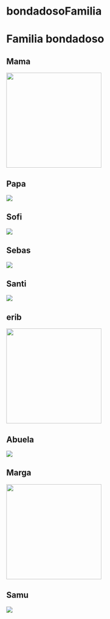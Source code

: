# bondadosoFamilia
<html>
  <head>
    <title>
      Familia
    </title>
  </head>
  <body>
    <h1>
      Familia bondadoso
    </h1>
    <h2>
      Mama
    </h2>
    <img src="https://lh3.googleusercontent.com/cz9kJxv9yzkA-953q8tMIxk_z4rFXuqVnkP0nxz4ehUS4wSrhE-cjIZaqxSMKFk82UWHalzf2MKs08FpcLbQHmzbI_MRyLCO0muuv-8nzOJH5ZSJwLhCBqfX2RKO9Hpp507jrl3tX5xE4TLvgur6MmeSwjz_A2xoOswD4txpx2OB4PeznN28ahpK9CSqxNq547usaQfsFLIKkWNR6ZLpI51WF7pAyrm81wDjgkm5n1m1qQQi2twmlgWTGu0IvRxUpB_G5ERmApcl_ZaXbo545DCZiTJsq__a8fRv9Ttq2swnNnh8ufH-sQ5t4kI5oCWl97VoS-tFko-BQUCwIbH6xXXKuDidRyQR2L9U4XPCZF4fZ88bRbOwLKnmpWy6jb8_NleJeNa0fxN71ktvI-BH1m4faulrAgUJuZr7z7p_AE_rte6KbS5wWSeQVl7dwjkl91tONhhS0ufMjtTPjECkTQ_nd-qEwM6Jx-eNHSPNaNokjIWDnBkq1S0aOLIDU603kJv8QhLW615xFhOrt1QwYTUZYA1BsLP0d0TzhsIROhXQFghog8j3yz-IZqdw1mdnyBMMMIsDX8peu0I0UGp53Whe_GQdUOyhTYKwYv2J69SLXDCFG5YytE704S6t3IEznA4jIizuit3F7Ilx35HFpz90IgrwqwBaVkI6o41CsE_VWD-O-pJSObGQr7spLNsPwDkZtU73Dlq7-EDpjPjXliGV=w320-h384-no?authuser=0"width=250px  >
        <h2>
      Papa
    </h2>
    <img src="https://lh3.googleusercontent.com/pw/AM-JKLWhKJCsuNTeMFhvnP5GJH8tJzHS3WvOWr03XLuL4T7AfmXuB_8bVToXADuzbNDlAiP3NIZPz5glQe8G-v4koKZpetuRETC2LHCUNH_ga2nUWAwn8jd-ZP9LWouTALs0EGoINsqlXHrnkQsB-VmUVsQOJf3uSCu0gxzJlFYjaEYR_lRL-tIKYv_XlQsBsIlCgcjWyvK8hpsWbqm63gt1d5KASbP1DqWwena-cru8Dqklblp3452jlTd8Igyzi3EvXKy6Yi5AHeFF5VILlRelptDuKlGqmGsXZ1xDjWxk-_ulTm7CuvrILYhVvb5qxg0g2cbN36TJc6Ovr72LkAZa5fHA6CS-y1WFojqFbEDYYC5qOeiRKfdLpC5S7hJidQM1wqbpgSJxnevVV2AE2KROxxo9UtKekA3R138YpCJgxqXwfPof09G8cZ98ee2CZdV7HWZC9TyeDLeW9ar65bn8SiwxcnZsiEX4gkvveviiB9L4xwF_zM0XS8yufxt9esZCGuPgT6r-4_LI0bzVJwBd8bPRrylezuzMSoVfSBQKwm40urX_zaOaCZ3oVOc9_JEdPj3J9Ln-g4sTe9I6Av2W0M7AcuWGXQdn8Q4kEV3kJSm6APpS1TBHsEhvKsW7pu8LwcpWlCJ2vBy_ViDPu1cc8Ebaz8TrQifARuj-YCBpvWsBZR-B2oQL6CN4Sofyvs7K_Y9Pl__MmrlkJri7Nmx2JSc8Ci-9sr1bxjvl3t-LSm5JZNk=w275-h504-no?authuser=0&authuser=0"  >
        <h2>
      Sofi
    </h2>
    <img src="https://lh3.googleusercontent.com/MdUmQpMVi4s-cnZo2MVQoI6bSioa_OZcxOuMn1IAlt3m4sOF_kFF11mTKCRVG7Q5dlBr5-NREe0e-hZMOIbNhq2K7IsxcL67-txgagl2aQkuh8UHgsgSpvmlZZi-Ik_246SP002sVIqoVip-Key6XnxJQdb6Z2JZs4Xh-U_9CrIaxuwCFU8oTchKW4l-baCqIXWbtizMY3vd8QaYcwnrrLTaEZC5Kuan8edrSaMbjcXbbQcuCuRJEO0r7ASFufkMKFIbciosE3NrQ1NR321NOgcEfQeKhkQbb1ddBkVmMNmrkloHWl5CRqUcrDOKIL7-V7X9f1soDD-j9yVy33YJdwmvql9ynNAnIkLaMN1az4YefkyNf4zudiq-2rV3STgkITi80pG-KXM9ERIMZZRamdfTnkqgX0qeC3NeZj3b-ey2V4RD2e_KAfw9tVgXTpMTFQ4_L8uilH98L73fpON0EfooWd6MYmHN0lXhT8hjU5hZjk8sprQRFOUlxB-oqYJgfF1iuPgXjMLM-1ln0Pr_DLCHU7GTzAfwr0ZeCW_woayyQqKIlePUXraY02EDrIZK8-mfsFcjBCUoq3sWTbdtn9p4arOvwZHo9XTgLDK49b62ApI6OL1sho3FwljqEe1XF3mTTLDwKDHhtVWZ9R_Oo0qJ7iLD5zo7VaOHRAA3dHbGXy59zB189Q7qHtMR5JDlc6lwsao2B0_0_vI_drU1RUYv=w141-h264-no?authuser=0"  >
        <h2>
      Sebas
    </h2>
    <img src="https://lh3.googleusercontent.com/2bREpBZaaABLmMTxt-yuA5zF4RRKMIc2WiTMIs9urx6fZMIhr3RgNH_rKP52T5k-QngPYsLw3eqL-K0GIzzlJLRog6FRtMqJibXqg7I59IGNy9N_dqedaaFqHG9o4VXIMdSUl_9nPFm-bBWrmZ_YQrhtyXtNqAzprcqys-0eVxj5c1AM7QT5hDdQNiM10sQFOX2UkSjwl878EkbF0RQ46907V8hPt6mBK0k8WyvtUp_xjJh7BwUfM9DpwvK1VQ0kFZcENSS08HXkPrJkmsCct21gWq6M46FkBN-pgDGCFnQxD-BBD9-WJA4Ak4B32JEM1OQfPSVEuCDkC4YU-anCeoubjzGnsiBF6_DGms2oiQSaa7qpMDeyy-yHMOLs-rIfaSD1P0xzDFkHNH7cpJ5se3u05oaH5xH3gvDwOrxgYK6ompCJyfhm7c_CbtTCMS6qnw1W6j5Zz-zc8pcr7E7mg3XmduvS-ibVj2qUMiMqZP71HMXXZKuBgCIElnoR0OmLFz7OOEFFzzBPIi2W9N-PzD4H_pYSvKhTZ0AQzyqL_MZB6opx2hUvTQIzKUy7MtnfgQWnD8UOuK0_r217gUtesWu8RAYIr4X-j6Ll6x6b-JUOKVjkCDMlSXBgn8550F4rozRoTdpzna_U06gPVT0Rdte_Zi3cRzisRO3Q-RiYSPrMeTcqQSLuhYqxOQ1kfcyPb518C91gZClFY0HPOGsJpV3h=w219-h427-no?authuser=0"  >
        <h2>
      Santi
    </h2>
    <img src="https://lh3.googleusercontent.com/MehKBp7brZ9O3YYeZoIgRjFc6AxNKwIi6cPzM8fZYmYfypQBlwWhO4j56RYvYEIbY_RHXFtrkiI66h4LoC07XyeuG9Vksa46D9-6L0m5zYwv2oV1PSGqjqDLZ0pBBmSQSG_3VjcI4MnDpaMiPAAGmOG4Co-Ptdacfc838981fung8ZobmI17XJwjbdo5ErPC9p24cSHGgm5cXWiVVBu4EJclw2nMpSKaxlE4PEmi9HL6W1VVWfc7_J9A5A_SIAPYhvPSvUhEHwZQJtXYmJuB71RMiE-b411kZBv8bOF0QFLIoXKjRMpUdkLpZcJXRevDaZSq0ET9AULjTE56opyFlMU96o0lL1lUNwP6tf3u3AKN_PEzbgHyQW6L_hQcE6ChYzm6nhXdG70Y-7ar8YcqrY4CKdN9txAqmP3Zghgee28OwYOHKXYmJbVWXz_kJoDB32ZpX7RUBNaYNdzUnnoItWCq_Pdk1Ffw5yT6muAegt74NAGxeymqawEvWoCUrWdahW5tfezbRVQRMqCSlr5M5OF1Q7v369SOppAmdflkIAj7sUDQL1EccsQPo76l_3go6nodualEQEDjR5xe1E0ABCt1OwnuVKbIy620s6jbh5hcnW0p59E_Uefbzo_fe-aNRp02keHandcwl-e6EIExQn_ajMomSIWn6ZxTVEUIQDiJJRU1G-MgwBGV4_TxXzYoBpelthlIOz_2krl05uwk9DYd=w273-h213-no?authuser=0"  >
    <h2>
      erib
    </h2>
    <img src="https://lh3.googleusercontent.com/yXaaYdoVskd83YyMwETnqqA8OU3glXdv9fy5KYl_6DvFllBp5cLus1gF-9XSOvPU9ktLk2b-qrhmdpRiLd3l7O6hwekiAs6omAhCDzZCr1fI1Ucj9SeETxqd1AcFXfsWkAca2zXt-SnURHrFb2A6bIJehSzvXR6S5gMwUGUSqPTCqpolnuyKWtFVpNYNYcgsyrra0XuZ9Wd1tX7YtxywdyBMHgZvhLtg-ZDwhrfHV4z-kfjmj-kcx63_v1YLwiIdUIx0XjWSFb6UgQY-4GZp569tkb1IND2rpChS8rwvmK9arGjnWWxTDuCNygeqsdDNDbenJi1rQmMh1xOPR4hkTVbiQC3W0jQizYqOkJVTQk-rlg6Lszei7W-QveBkyt1odBdu2gCWC8d6iE0FXih4pXIxNOaXi8b-3nwxW0zRooVYhM5tNKIMiDAAC1NOA8oxsAfUXSDOP2y3oNcOJJxfkzNExkKPWVdox9RfOKgW4RTr6I0prp2ZxFxXJI3M7nA_Y-mnYWhASQG6RbPX0yEszc3viwZJEPkbArpfaUxtUAdVco4lA9fiG9xrN3fWg7FDOW029tI10VK62_-D6NyycgAxQ2Gs4I9Wu3hECDC8XtQ2Lb-Vji7zj4YBAb_26esSoxxeeoJM_lURlLeG1xNoWiClB1HRmC5H6x_akvDO6gipY9CoK525zDTG7e3gp6QrHYxxfDTvblyTvdZ1W5xG31Kz=w635-h846-no?authuser=0"width=250px >
        <h2>
      Abuela
    </h2>
    <img src="https://lh3.googleusercontent.com/OYgeQl-_UpX6QIU3az-yRiSwMfRzAcmAEdeZzPU51ukU8zi8hwqAqbKSCLFwn6oyScj_dm2QVZP4NJdW4Iq04Ae2hEsX6QF_kbLpW_OaJCRIXGHwXN4w4Gxj0X41wKQDn2Q3mudJ61CxPcbfofwZyQo9HeiFRqQnNWYzyUlQo7chQ9rmpuUCe-sYAtl5pPrGfei5fNk4NwuA1fFFa8S1iPanPfxPZr4GuG-BJW4d_0iJy3WPSX90VukHOVlIVaCmFhA2ERck6BWkVgJIZcXTthBdyf5sIco6BOvwEdsKQenmZLlKL5EZ0v9UdrxE3hF_CdqgWbrLMLJOzW6F-qAXC7JmYsxNSAUzGCyweQdPCe-2qRxiXZoZiJhgg7PGAxTMZ44N6bk0wy7-AzvaT6MKbIQuCASbigi4tFT3Lh5VxucuCKjXFBCASUgh-pjNLqx_Chul7Ij9yMnA62u7Gxwv9_DuNDuX3pguXQ4ddX_ndb8rsU2VUoSWwJWqs2qj7d9-g1daLf7Mco3537ciwDyQNqOZs7ss1YSc8d96vWYrAab78js2J_GuKZ7ql82zG6GT5qGu_pB8IK_yMZ-yl_UqkCYpzw6HTqQH68hhRWyoILkbitTFcyWU5NUbrYLs6-ud1_lVD0rDzkvVlNn2Ui27WLLnMk3hTwJ1PoOJuDXKdSoncrAVB69M69_V9DHM3QpK-Q2FpDy3BSMioe25xBbZOFAK=w216-h320-no?authuser=0"  >
        <h2>
      Marga
    </h2>
    <img src="https://lh3.googleusercontent.com/6a3Wiprk4fG5Ie6mt5sd9hMjKpCf5YoKFJeX66tiHXRmFiCTU7IuvGtwuvl9uN8yEn9Mkp2F1tF-kfbe8hWEHFU2-cRvZWMowbhPHilqsRQsAC4pcgnuLqMM38VDE75C_uqUF1K44STI7Ed8ML5VVnEuNbKM0NlVZtf2nCuQUxsGX9fhVKEkvtNT8X6kQ4i9zfPDKitkDa3ol8S3pvL7GDXtn76vNaVVvywBtdBOPz53xqUgwxH91pNQkH2pKCPrKdJagxA0Gbi2Tmq1kBTRxhsjaUdl1xD0NdE7ZVNEG8UtyavZbLPznghG6qmDHUtpDOr7_3HENViM73btSFvmh-zyMQ32rRngQ3MezlX3gnyHPOmxMrkVfOGSevORcejc2ZUK4zHeYUnj4O4ID-Sies-gcFg8G_o4_4uinMdik7TNtJma6rk96sZdAwL2sdCb05seyNX8aLhwzffPrPAb_QzSf1ocs_GZcGqK8_ev951nV8H_GiiZK15A_hYZKW8MEv17z0AemVAqmrDBZBqSS_sbk-PS2GuhSbDHQNg6eJFpPMBX7_6j2NgTK0BzXaI1f10vffLmwds9UYKhbCiMK4bFf6STq4lp5MPhLlLgIOJOtbaXiSWY7mlYrbGVxDFLyRtrIaikhJXt8AmKSbOzgMgRRfGT4KFUXlW7hwawJ10jIbHUkDEQ3-VKJW6uhFhlMYQpPHOo87Qv0nQOXaR-s3sR=w476-h846-no?authuser=0"width=250px  >
        <h2>
      Samu
    </h2>
    <img src="https://lh3.googleusercontent.com/0w9ivwTd41LUWDdXakw20-OkDe9mWfbnEyGCmpAVBfdOdOVnp-LagtHEaO2RQ0LlcfL7dpSjEM9IxHFKZo6UCwO28qxPc9Vbcmk5Q0fBlQz7AjGCxHW1h0yfKkhZh2qNN0UL3emZjFPQAmLwb8D20GvrFjkA_RfN6Zg1gsSPKkvdjN-Yjvp1jrlJUp9iyGYW4RF0yhw9DKFTjptpCa1oiaE2u00oIO25E1UMqhvtiYVdhXzz-AEnFmtUbJuzebs79toRDVrDC1dt_ljUtNA9felae4ImfIgAIYzKTD_gCzIWt1Dg-h0C9hJnvRku1KeSi2in6Xso4rMGi-MmU5TnvonKasqC7uKXdwSEO2Dlf750Lau-bZyfUSPH2SlSs3d6sI6barRgzAkpaX4C8NuoU_5xuNV5wYz0U-SUP5c6LcwMrPalhkju0tqXlUuIr6oJyJ5KwJ25x4sh7EKYR_bDuK3jDUR3tl6JTfyKhm2eXOhGDTUyEkA6hJmp1P6iv40aghQPyv3F6b_W_Eu2gOFOghu3r-i3fmFgFq49n0m_1tBrZR_4nkoRGGzkVP7-tCRcgeTpXAijglqIAKpCx8ZxATj3QKlQCSDRHg2JqbS80WWQ8_xohKo5J6EBkj6eknWvo2RcWRnbOx229ZU27cb5pnQrSm8LJ1lkPC9tDbN9exOZ96KZChSj5drmrJa6VxgpThkHWcHiaNot9oRz-B4mvyAn=w253-h270-no?authuser=0"  >
    
  </body>
</html>
